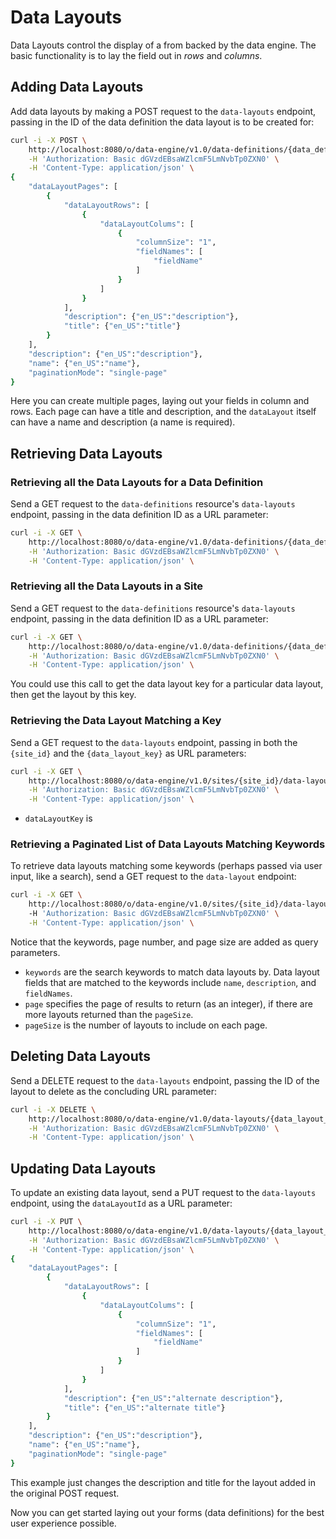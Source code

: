# Data Layouts

Data Layouts control the display of a from backed by the data engine. The basic
functionality is to lay the field out in _rows_ and _columns_.

## Adding Data Layouts

Add data layouts by making a POST request to the `data-layouts` endpoint,
passing in the ID of the data definition the data layout is to be created for:

```sh
curl -i -X POST \
    http://localhost:8080/o/data-engine/v1.0/data-definitions/{data_definition_id}/data-layouts \
    -H 'Authorization: Basic dGVzdEBsaWZlcmF5LmNvbTp0ZXN0' \
    -H 'Content-Type: application/json' \ 
{
    "dataLayoutPages": [
        {
            "dataLayoutRows": [
                {
                    "dataLayoutColums": [
                        {
                            "columnSize": "1",
                            "fieldNames": [
                                "fieldName"
                            ]
                        }
                    ]
                }
            ],
            "description": {"en_US":"description"},
            "title": {"en_US":"title"}
        }
    ],
    "description": {"en_US":"description"},
    "name": {"en_US":"name"},
    "paginationMode": "single-page"
}

```

Here you can create multiple pages, laying out your fields in column and rows.
Each page can have a title and description, and the `dataLayout` itself can have
a name and description (a name is required).


## Retrieving Data Layouts

### Retrieving all the Data Layouts for a Data Definition

Send a GET request to the `data-definitions` resource's `data-layouts` endpoint,
passing in the data definition ID as a URL parameter: 

```sh
curl -i -X GET \
    http://localhost:8080/o/data-engine/v1.0/data-definitions/{data_definition_id}/data-layouts \
    -H 'Authorization: Basic dGVzdEBsaWZlcmF5LmNvbTp0ZXN0' \
    -H 'Content-Type: application/json' \ 
```

### Retrieving all the Data Layouts in a Site 

Send a GET request to the `data-definitions` resource's `data-layouts` endpoint,
passing in the data definition ID as a URL parameter: 

```sh
curl -i -X GET \
    http://localhost:8080/o/data-engine/v1.0/data-definitions/{data_definition_id}/data-layouts \
    -H 'Authorization: Basic dGVzdEBsaWZlcmF5LmNvbTp0ZXN0' \
    -H 'Content-Type: application/json' \ 
```

You could use this call to get the data layout key for a particular data layout,
then get the layout by this key.

### Retrieving the Data Layout Matching a Key

Send a GET request to the `data-layouts` endpoint, passing in both the
`{site_id}` and the `{data_layout_key}` as URL parameters:

```sh
curl -i -X GET \
    http://localhost:8080/o/data-engine/v1.0/sites/{site_id}/data-layouts/{data_layout_key} \
    -H 'Authorization: Basic dGVzdEBsaWZlcmF5LmNvbTp0ZXN0' \
    -H 'Content-Type: application/json' \ 
```

- `dataLayoutKey` is 

### Retrieving a Paginated List of Data Layouts Matching Keywords

To retrieve data layouts matching some keywords (perhaps passed via user input,
like a search), send a GET request to the `data-layout` endpoint:

```sh
curl -i -X GET \
    http://localhost:8080/o/data-engine/v1.0/sites/{site_id}/data-layout?keywords=dog&page=1&pageSize=5
    -H 'Authorization: Basic dGVzdEBsaWZlcmF5LmNvbTp0ZXN0' \
    -H 'Content-Type: application/json' \ 
```
Notice that the keywords, page number, and page size are added as query
parameters.

- `keywords` are the search keywords to match data layouts by. Data layout
    fields that are matched to the keywords include `name`, `description`, and
    `fieldNames`.
- `page` specifies the page of results to return (as an integer), if there are
    more layouts returned than the `pageSize`.
- `pageSize` is the number of layouts to include on each page. 

## Deleting Data Layouts

Send a DELETE request to the `data-layouts` endpoint, passing the ID of the
layout to delete as the concluding URL parameter:

```sh
curl -i -X DELETE \
    http://localhost:8080/o/data-engine/v1.0/data-layouts/{data_layout_id} \
    -H 'Authorization: Basic dGVzdEBsaWZlcmF5LmNvbTp0ZXN0' \
    -H 'Content-Type: application/json' \ 
```

## Updating Data Layouts

To update an existing data layout, send a PUT request to the `data-layouts`
endpoint, using the `dataLayoutId` as a URL parameter:

```sh
curl -i -X PUT \
    http://localhost:8080/o/data-engine/v1.0/data-layouts/{data_layout_id} \
    -H 'Authorization: Basic dGVzdEBsaWZlcmF5LmNvbTp0ZXN0' \
    -H 'Content-Type: application/json' \ 
{
    "dataLayoutPages": [
        {
            "dataLayoutRows": [
                {
                    "dataLayoutColums": [
                        {
                            "columnSize": "1",
                            "fieldNames": [
                                "fieldName"
                            ]
                        }
                    ]
                }
            ],
            "description": {"en_US":"alternate description"},
            "title": {"en_US":"alternate title"}
        }
    ],
    "description": {"en_US":"description"},
    "name": {"en_US":"name"},
    "paginationMode": "single-page"
}
```

This example just changes the description and title for the layout added in the
original POST request.

Now you can get started laying out your forms (data definitions) for the best
user experience possible.
